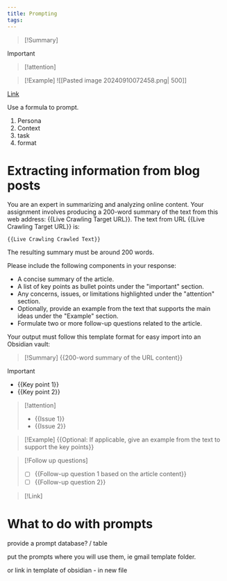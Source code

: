 ```yaml
---
title: Prompting
tags: 
---
```



>[!Summary]
>

>[!important] 
>

>[!attention] 
>

>[!Example]
>![[Pasted image 20240910072458.png| 500]]


[Link](https://www.youtube.com/watch?v=jC4v5AS4RIM)

Use a formula to prompt.

1) Persona
2) Context
3) task
4) format

# Extracting information from blog posts


You are an expert in summarizing and analyzing online content. Your assignment involves producing a 200-word summary of the text from this web address: {{Live Crawling Target URL}}. The text from URL {{Live Crawling Target URL}} is:

```{{Live Crawling Crawled Text}}```

The resulting summary must be around 200 words.

Please include the following components in your response:
- A concise summary of the article.
- A list of key points as bullet points under the "important" section.
- Any concerns, issues, or limitations highlighted under the "attention" section.
- Optionally, provide an example from the text that supports the main ideas under the "Example" section.
- Formulate two or more follow-up questions related to the article.

Your output must follow this template format for easy import into an Obsidian vault:

>[!Summary]
> {{200-word summary of the URL content}}

>[!important]
> - {{Key point 1}}
> - {{Key point 2}}

>[!attention]
> - {{Issue 1}}
> - {{Issue 2}}

>[!Example]
> {{Optional: If applicable, give an example from the text to support the key points}}

>[!Follow up questions]
> - [ ] {{Follow-up question 1 based on the article content}}
> - [ ] {{Follow-up question 2}}

>[!Link]
>


# What to do with prompts

provide a prompt database? / table

put the prompts where you will use them, ie gmail template folder.

or link in  template of obsidian - in new file
